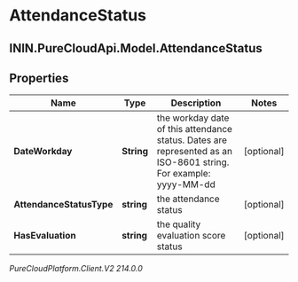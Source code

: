 # AttendanceStatus

## ININ.PureCloudApi.Model.AttendanceStatus

## Properties

|Name | Type | Description | Notes|
|------------ | ------------- | ------------- | -------------|
| **DateWorkday** | **String** | the workday date of this attendance status. Dates are represented as an ISO-8601 string. For example: yyyy-MM-dd | [optional] |
| **AttendanceStatusType** | **string** | the attendance status | [optional] |
| **HasEvaluation** | **string** | the quality evaluation score status | [optional] |



_PureCloudPlatform.Client.V2 214.0.0_
